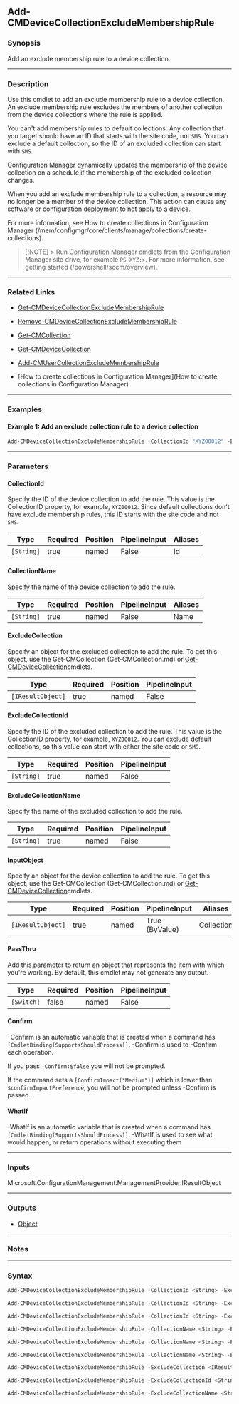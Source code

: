 Add-CMDeviceCollectionExcludeMembershipRule
-------------------------------------------




### Synopsis
Add an exclude membership rule to a device collection.



---


### Description

Use this cmdlet to add an exclude membership rule to a device collection. An exclude membership rule excludes the members of another collection from the device collections where the rule is applied.



You can't add membership rules to default collections. Any collection that you target should have an ID that starts with the site code, not `SMS`. You can exclude a default collection, so the ID of an excluded collection can start with `SMS`.



Configuration Manager dynamically updates the membership of the device collection on a schedule if the membership of the excluded collection changes.



When you add an exclude membership rule to a collection, a resource may no longer be a member of the device collection. This action can cause any software or configuration deployment to not apply to a device.



For more information, see How to create collections in Configuration Manager (/mem/configmgr/core/clients/manage/collections/create-collections).



> [!NOTE] > Run Configuration Manager cmdlets from the Configuration Manager site drive, for example `PS XYZ:>`. For more information, see getting started (/powershell/sccm/overview).



---


### Related Links
* [Get-CMDeviceCollectionExcludeMembershipRule](Get-CMDeviceCollectionExcludeMembershipRule)



* [Remove-CMDeviceCollectionExcludeMembershipRule](Remove-CMDeviceCollectionExcludeMembershipRule)



* [Get-CMCollection](Get-CMCollection)



* [Get-CMDeviceCollection](Get-CMDeviceCollection)



* [Add-CMUserCollectionExcludeMembershipRule](Add-CMUserCollectionExcludeMembershipRule)



* [How to create collections in Configuration Manager](How to create collections in Configuration Manager)





---


### Examples
#### Example 1: Add an exclude collection rule to a device collection
```PowerShell
Add-CMDeviceCollectionExcludeMembershipRule -CollectionId "XYZ00012" -ExcludeCollectionId "SMSDM001"
```



---


### Parameters
#### **CollectionId**

Specify the ID of the device collection to add the rule. This value is the CollectionID property, for example, `XYZ00012`. Since default collections don't have exclude membership rules, this ID starts with the site code and not `SMS`.






|Type      |Required|Position|PipelineInput|Aliases|
|----------|--------|--------|-------------|-------|
|`[String]`|true    |named   |False        |Id     |



#### **CollectionName**

Specify the name of the device collection to add the rule.






|Type      |Required|Position|PipelineInput|Aliases|
|----------|--------|--------|-------------|-------|
|`[String]`|true    |named   |False        |Name   |



#### **ExcludeCollection**

Specify an object for the excluded collection to add the rule. To get this object, use the Get-CMCollection (Get-CMCollection.md) or [Get-CMDeviceCollection](Get-CMDeviceCollection.md)cmdlets.






|Type             |Required|Position|PipelineInput|
|-----------------|--------|--------|-------------|
|`[IResultObject]`|true    |named   |False        |



#### **ExcludeCollectionId**

Specify the ID of the excluded collection to add the rule. This value is the CollectionID property, for example, `XYZ00012`. You can exclude default collections, so this value can start with either the site code or `SMS`.






|Type      |Required|Position|PipelineInput|
|----------|--------|--------|-------------|
|`[String]`|true    |named   |False        |



#### **ExcludeCollectionName**

Specify the name of the excluded collection to add the rule.






|Type      |Required|Position|PipelineInput|
|----------|--------|--------|-------------|
|`[String]`|true    |named   |False        |



#### **InputObject**

Specify an object for the device collection to add the rule. To get this object, use the Get-CMCollection (Get-CMCollection.md) or [Get-CMDeviceCollection](Get-CMDeviceCollection.md)cmdlets.






|Type             |Required|Position|PipelineInput |Aliases   |
|-----------------|--------|--------|--------------|----------|
|`[IResultObject]`|true    |named   |True (ByValue)|Collection|



#### **PassThru**

Add this parameter to return an object that represents the item with which you're working. By default, this cmdlet may not generate any output.






|Type      |Required|Position|PipelineInput|
|----------|--------|--------|-------------|
|`[Switch]`|false   |named   |False        |



#### **Confirm**
-Confirm is an automatic variable that is created when a command has ```[CmdletBinding(SupportsShouldProcess)]```.
-Confirm is used to -Confirm each operation.

If you pass ```-Confirm:$false``` you will not be prompted.


If the command sets a ```[ConfirmImpact("Medium")]``` which is lower than ```$confirmImpactPreference```, you will not be prompted unless -Confirm is passed.

#### **WhatIf**
-WhatIf is an automatic variable that is created when a command has ```[CmdletBinding(SupportsShouldProcess)]```.
-WhatIf is used to see what would happen, or return operations without executing them


---


### Inputs
Microsoft.ConfigurationManagement.ManagementProvider.IResultObject





---


### Outputs
* [Object](https://learn.microsoft.com/en-us/dotnet/api/System.Object)






---


### Notes




---


### Syntax
```PowerShell
Add-CMDeviceCollectionExcludeMembershipRule -CollectionId <String> -ExcludeCollection <IResultObject> [-PassThru] [-Confirm] [-WhatIf] [<CommonParameters>]
```
```PowerShell
Add-CMDeviceCollectionExcludeMembershipRule -CollectionId <String> -ExcludeCollectionId <String> [-PassThru] [-Confirm] [-WhatIf] [<CommonParameters>]
```
```PowerShell
Add-CMDeviceCollectionExcludeMembershipRule -CollectionId <String> -ExcludeCollectionName <String> [-PassThru] [-Confirm] [-WhatIf] [<CommonParameters>]
```
```PowerShell
Add-CMDeviceCollectionExcludeMembershipRule -CollectionName <String> -ExcludeCollectionName <String> [-PassThru] [-Confirm] [-WhatIf] [<CommonParameters>]
```
```PowerShell
Add-CMDeviceCollectionExcludeMembershipRule -CollectionName <String> -ExcludeCollection <IResultObject> [-PassThru] [-Confirm] [-WhatIf] [<CommonParameters>]
```
```PowerShell
Add-CMDeviceCollectionExcludeMembershipRule -CollectionName <String> -ExcludeCollectionId <String> [-PassThru] [-Confirm] [-WhatIf] [<CommonParameters>]
```
```PowerShell
Add-CMDeviceCollectionExcludeMembershipRule -ExcludeCollection <IResultObject> -InputObject <IResultObject> [-PassThru] [-Confirm] [-WhatIf] [<CommonParameters>]
```
```PowerShell
Add-CMDeviceCollectionExcludeMembershipRule -ExcludeCollectionId <String> -InputObject <IResultObject> [-PassThru] [-Confirm] [-WhatIf] [<CommonParameters>]
```
```PowerShell
Add-CMDeviceCollectionExcludeMembershipRule -ExcludeCollectionName <String> -InputObject <IResultObject> [-PassThru] [-Confirm] [-WhatIf] [<CommonParameters>]
```
